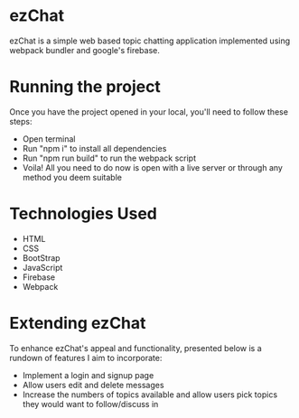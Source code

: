<h1>ezChat</h1>
ezChat is a simple web based topic chatting application implemented using webpack bundler and google's firebase.

<h1>Running the project</h1>
Once you have the project opened in your local, you'll need to follow these steps:
<ul>
  <li>Open terminal</li>
  <li>Run "npm i" to install all dependencies</li>
  <li>Run "npm run build" to run the webpack script</li>
  <li>Voila! All you need to do now is open with a live server or through any method you deem suitable</li>
</ul>

<h1>Technologies Used</h1>
<ul>
  <li>HTML</li>
  <li>CSS</li>
  <li>BootStrap</li>
  <li>JavaScript</li>
  <li>Firebase</li>
  <li>Webpack</li>
</ul>

<h1>Extending ezChat </h1>
To enhance ezChat's appeal and functionality, presented below is a rundown of features I aim to incorporate:
<ul>
  <li>Implement a login and signup page</li>
  <li>Allow users edit and delete messages</li>
  <li>Increase the numbers of topics available and allow users pick topics they would want to follow/discuss in</li>
</ul>
